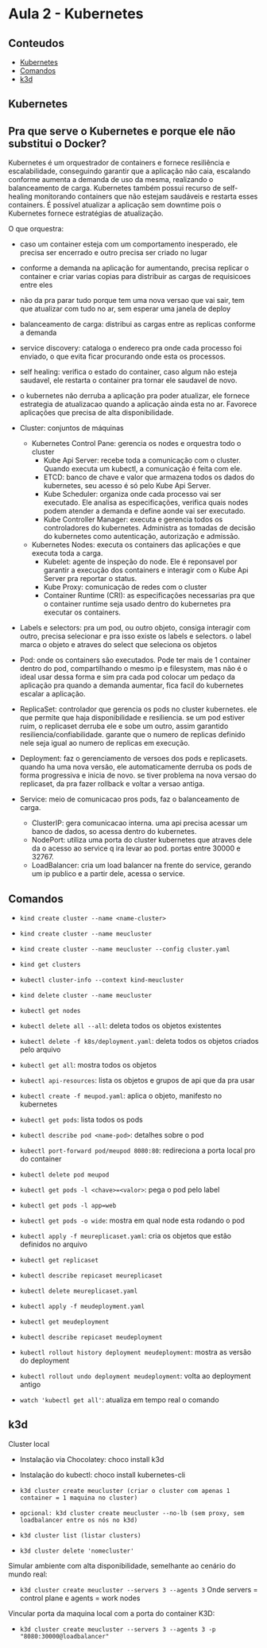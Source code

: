 # Aula 2 - Kubernetes

## Conteudos

- [Kubernetes](#kubernetes)
- [Comandos](#comandos)
- [k3d](#k3d)

## Kubernetes

## Pra que serve o Kubernetes e porque ele não substitui o Docker?

Kubernetes é um orquestrador de containers e fornece resiliência e escalabilidade, conseguindo garantir que a aplicação não caia, escalando conforme aumenta a demanda de uso da mesma, realizando o balanceamento de carga. Kubernetes também possui recurso de self-healing monitorando containers que não estejam saudáveis e restarta esses containers.
É possível atualizar a aplicação sem downtime pois o Kubernetes fornece estratégias de atualização.

O que orquestra:

- caso um container esteja com um comportamento inesperado, ele precisa ser encerrado e outro precisa ser criado no lugar
- conforme a demanda na aplicação for aumentando, precisa replicar o container e criar varias copias para distribuir as cargas de requisicoes entre eles
- não da pra parar tudo porque tem uma nova versao que vai sair, tem que atualizar com tudo no ar, sem esperar uma janela de deploy

- balanceamento de carga: distribui as cargas entre as replicas conforme a demanda
- service discovery: cataloga o endereco pra onde cada processo foi enviado, o que evita ficar procurando onde esta os processos.
- self healing: verifica o estado do container, caso algum não esteja saudavel, ele restarta o container pra tornar ele saudavel de novo.
- o kubernetes não derruba a aplicação pra poder atualizar, ele fornece estrategia de atualizacao quando a aplicação ainda esta no ar. Favorece aplicações que precisa de alta disponibilidade.

- Cluster: conjuntos de máquinas
   - Kubernetes Control Pane: gerencia os nodes e orquestra todo o cluster
      - Kube Api Server: recebe toda a comunicação com o cluster. Quando executa um kubectl, a comunicação é feita com ele.
      - ETCD: banco de chave e valor que armazena todos os dados do kubernetes, seu acesso é só pelo Kube Api Server.
      - Kube Scheduler: organiza onde cada processo vai ser executado. Ele analisa as especificações, verifica quais nodes podem atender a demanda e define aonde vai ser executado.
      - Kube Controller Manager: executa e gerencia todos os controladores do kubernetes. Administra as tomadas de decisão do kubernetes como autenticação, autorização e admissão.
   - Kubernetes Nodes: executa os containers das aplicações e que executa toda a carga.
      - Kubelet: agente de inspeção do node. Ele é reponsavel por garantir a execução dos containers e interagir com o Kube Api Server pra reportar o status.
      - Kube Proxy: comunicação de redes com o cluster
      - Container Runtime (CRI): as especificações necessarias pra que o container runtime seja usado dentro do kubernetes pra executar os containers.

- Labels e selectors: pra um pod, ou outro objeto, consiga interagir com outro, precisa selecionar e pra isso existe os labels e selectors. o label marca o objeto e atraves do select que seleciona os objetos

- Pod: onde os containers são executados. Pode ter mais de 1 container dentro do pod, compartilhando o mesmo ip e filesystem, mas não é o ideal usar dessa forma e sim pra cada pod colocar um pedaço da aplicação pra quando a demanda aumentar, fica facil do kubernetes escalar a aplicação.
- ReplicaSet: controlador que gerencia os pods no cluster kubernetes. ele que permite que haja disponibilidade e resiliencia. se um pod estiver ruim, o replicaset derruba ele e sobe um outro, assim garantido resiliencia/confiabilidade. garante que o numero de replicas definido nele seja igual ao numero de replicas em execução.
- Deployment: faz o gerenciamento de versoes dos pods e replicasets. quando ha uma nova versão, ele automaticamente derruba os pods de forma progressiva e inicia de novo. se tiver problema na nova versao do replicaset, da pra fazer rollback e voltar a versao antiga.
- Service: meio de comunicacao pros pods, faz o balanceamento de carga. 
   - ClusterIP: gera comunicacao interna. uma api precisa acessar um banco de dados, so acessa dentro do kubernetes.
   - NodePort: utiliza uma porta do cluster kubernetes que atraves dele da o acesso ao service q ira levar ao pod. portas entre 30000 e 32767.
   - LoadBalancer: cria um load balancer na frente do service, gerando um ip publico e a partir dele, acessa o service.

## Comandos

- `kind create cluster --name <name-cluster>`
- `kind create cluster --name meucluster`
- `kind create cluster --name meucluster --config cluster.yaml`
- `kind get clusters`
- `kubectl cluster-info --context kind-meucluster`
- `kind delete cluster --name meucluster`

- `kubectl get nodes`
- `kubectl delete all --all`: deleta todos os objetos existentes
- `kubectl delete -f k8s/deployment.yaml`: deleta todos os objetos criados pelo arquivo
- `kubectl get all`: mostra todos os objetos

- `kubectl api-resources`: lista os objetos e grupos de api que da pra usar

- `kubectl create -f meupod.yaml`: aplica o objeto, manifesto no kubernetes
- `kubectl get pods`: lista todos os pods
- `kubectl describe pod <name-pod>`: detalhes sobre o pod
- `kubectl port-forward pod/meupod 8080:80`: redireciona a porta local pro do container
- `kubectl delete pod meupod`
- `kubectl get pods -l <chave>=<valor>`: pega o pod pelo label
- `kubectl get pods -l app=web`
- `kubectl get pods -o wide`: mostra em qual node esta rodando o pod

- `kubectl apply -f meureplicaset.yaml`: cria os objetos que estão definidos no arquivo
- `kubectl get replicaset`
- `kubectl describe repicaset meureplicaset`
- `kubectl delete meureplicaset.yaml`

- `kubectl apply -f meudeployment.yaml`
- `kubectl get meudeployment`
- `kubectl describe repicaset meudeployment`
- `kubectl rollout history deployment meudeployment`: mostra as versão do deployment
- `kubectl rollout undo deployment meudeployment`: volta ao deployment antigo

- `watch 'kubectl get all'`: atualiza em tempo real o comando

## k3d
Cluster local
- Instalação via Chocolatey: choco install k3d
- Instalação do kubectl: choco install kubernetes-cli

- `k3d cluster create meucluster (criar o cluster com apenas 1 container = 1 maquina no cluster)`
- `opcional: k3d cluster create meucluster --no-lb (sem proxy, sem loadbalancer entre os nós no k3d)`

- `k3d cluster list (listar clusters)`
- `k3d cluster delete 'nomecluster'`

Simular ambiente com alta disponibilidade, semelhante ao cenário do mundo real:
- `k3d cluster create meucluster --servers 3 --agents 3`
Onde servers = control plane e agents = work nodes

Vincular porta da maquina local com a porta do container K3D:
- `k3d cluster create meucluster --servers 3 --agents 3 -p "8080:30000@loadbalancer"`
